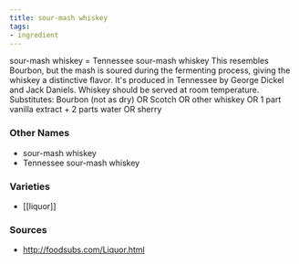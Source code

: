 ```yaml
---
title: sour-mash whiskey
tags:
- ingredient
---
```

sour-mash whiskey = Tennessee sour-mash whiskey This resembles Bourbon, but the mash is soured during the fermenting process, giving the whiskey a distinctive flavor. It's produced in Tennessee by George Dickel and Jack Daniels. Whiskey should be served at room temperature. Substitutes: Bourbon (not as dry) OR Scotch OR other whiskey OR 1 part vanilla extract + 2 parts water OR sherry

### Other Names

* sour-mash whiskey
* Tennessee sour-mash whiskey

### Varieties

* [[liquor]]

### Sources
* http://foodsubs.com/Liquor.html

